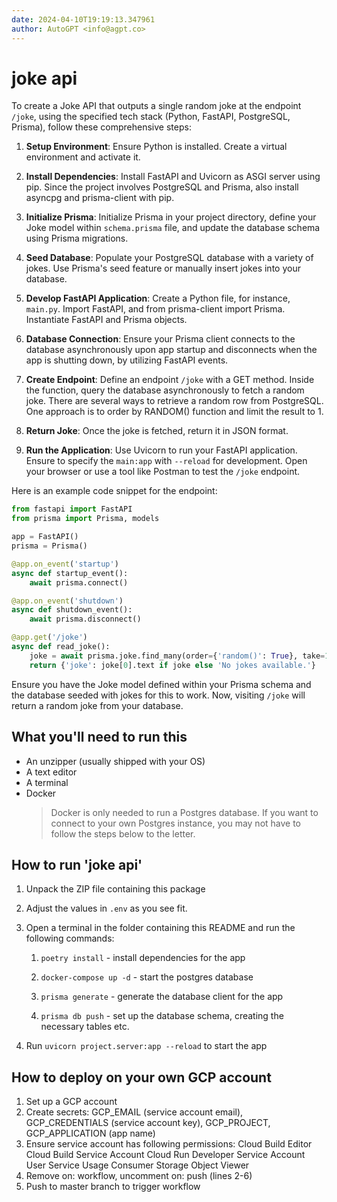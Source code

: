 ```yaml
---
date: 2024-04-10T19:19:13.347961
author: AutoGPT <info@agpt.co>
---
```


# joke api

To create a Joke API that outputs a single random joke at the endpoint `/joke`, using the specified tech stack (Python, FastAPI, PostgreSQL, Prisma), follow these comprehensive steps:

1. **Setup Environment**: Ensure Python is installed. Create a virtual environment and activate it.

2. **Install Dependencies**: Install FastAPI and Uvicorn as ASGI server using pip. Since the project involves PostgreSQL and Prisma, also install asyncpg and prisma-client with pip.

3. **Initialize Prisma**: Initialize Prisma in your project directory, define your Joke model within `schema.prisma` file, and update the database schema using Prisma migrations.

4. **Seed Database**: Populate your PostgreSQL database with a variety of jokes. Use Prisma's seed feature or manually insert jokes into your database.

5. **Develop FastAPI Application**: Create a Python file, for instance, `main.py`. Import FastAPI, and from prisma-client import Prisma. Instantiate FastAPI and Prisma objects.

6. **Database Connection**: Ensure your Prisma client connects to the database asynchronously upon app startup and disconnects when the app is shutting down, by utilizing FastAPI events.

7. **Create Endpoint**: Define an endpoint `/joke` with a GET method. Inside the function, query the database asynchronously to fetch a random joke. There are several ways to retrieve a random row from PostgreSQL. One approach is to order by RANDOM() function and limit the result to 1.

8. **Return Joke**: Once the joke is fetched, return it in JSON format.

9. **Run the Application**: Use Uvicorn to run your FastAPI application. Ensure to specify the `main:app` with `--reload` for development. Open your browser or use a tool like Postman to test the `/joke` endpoint.

Here is an example code snippet for the endpoint:

```python
from fastapi import FastAPI
from prisma import Prisma, models

app = FastAPI()
prisma = Prisma()

@app.on_event('startup')
async def startup_event():
    await prisma.connect()

@app.on_event('shutdown')
async def shutdown_event():
    await prisma.disconnect()

@app.get('/joke')
async def read_joke():
    joke = await prisma.joke.find_many(order={'random()': True}, take=1)
    return {'joke': joke[0].text if joke else 'No jokes available.'}
```

Ensure you have the Joke model defined within your Prisma schema and the database seeded with jokes for this to work. Now, visiting `/joke` will return a random joke from your database.

## What you'll need to run this
* An unzipper (usually shipped with your OS)
* A text editor
* A terminal
* Docker
  > Docker is only needed to run a Postgres database. If you want to connect to your own
  > Postgres instance, you may not have to follow the steps below to the letter.


## How to run 'joke api'

1. Unpack the ZIP file containing this package

2. Adjust the values in `.env` as you see fit.

3. Open a terminal in the folder containing this README and run the following commands:

    1. `poetry install` - install dependencies for the app

    2. `docker-compose up -d` - start the postgres database

    3. `prisma generate` - generate the database client for the app

    4. `prisma db push` - set up the database schema, creating the necessary tables etc.

4. Run `uvicorn project.server:app --reload` to start the app

## How to deploy on your own GCP account
1. Set up a GCP account
2. Create secrets: GCP_EMAIL (service account email), GCP_CREDENTIALS (service account key), GCP_PROJECT, GCP_APPLICATION (app name)
3. Ensure service account has following permissions: 
    Cloud Build Editor
    Cloud Build Service Account
    Cloud Run Developer
    Service Account User
    Service Usage Consumer
    Storage Object Viewer
4. Remove on: workflow, uncomment on: push (lines 2-6)
5. Push to master branch to trigger workflow

